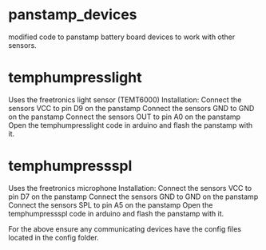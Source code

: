 panstamp_devices
================

modified code to panstamp battery board devices to work with other sensors.

temphumpresslight
=================
 Uses the freetronics light sensor (TEMT6000)
 Installation:
  Connect the sensors VCC to pin D9 on the panstamp
  Connect the sensors GND to GND on the panstamp
  Connect the sensors OUT to pin A0 on the panstamp
  Open the temphumpresslight code in arduino and flash the panstamp with it.

temphumpressspl
=================
 Uses the freetronics microphone
 Installation:
  Connect the sensors VCC to pin D7 on the panstamp
  Connect the sensors GND to GND on the panstamp
  Connect the sensors SPL to pin A5 on the panstamp
  Open the temphumpressspl code in arduino and flash the panstamp with it.
  
For the above ensure any communicating devices have the config files located in the config folder.
